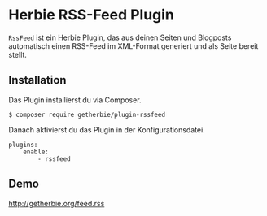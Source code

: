 Herbie RSS-Feed Plugin
======================

`RssFeed` ist ein [Herbie](http://github.com/getherbie/herbie) Plugin, das aus deinen Seiten und Blogposts automatisch
einen RSS-Feed im XML-Format generiert und als Seite bereit stellt.


Installation
-------------

Das Plugin installierst du via Composer.

	$ composer require getherbie/plugin-rssfeed

Danach aktivierst du das Plugin in der Konfigurationsdatei.

    plugins:
        enable:
            - rssfeed

Demo
----

<http://getherbie.org/feed.rss>
